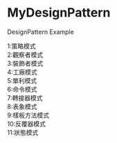 # MyDesignPattern
DesignPattern Example

1:策略模式<br>
2:觀察者模式<br>
3:裝飾者模式<br>
4:工廠模式<br>
5:單利模式<br>
6:命令模式<br>
7:轉接器模式<br>
8:表象模式<br>
9:樣板方法模式<br>
10:反覆器模式<br>
11:狀態模式<br>